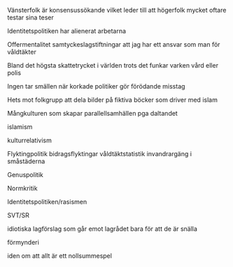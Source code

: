 Vänsterfolk är konsensussökande vilket leder till att högerfolk mycket oftare testar sina teser

Identitetspolitiken har alienerat arbetarna

Offermentalitet
  samtyckeslagstiftningar
  att jag har ett ansvar som man för våldtäkter

Bland det högsta skattetrycket i världen trots det funkar varken vård eller polis

Ingen tar smällen när korkade politiker gör förödande misstag

Hets mot folkgrupp att dela bilder på fiktiva böcker som driver med islam

Mångkulturen som skapar parallellsamhällen pga daltandet

islamism

kulturrelativism

Flyktingpolitik
  bidragsflyktingar
  våldtäktstatistik
  invandrargäng i småstäderna

Genuspolitik

Normkritik

Identitetspolitiken/rasismen

SVT/SR

idiotiska lagförslag som går emot lagrådet bara för att de är snälla

förmynderi

iden om att allt är ett nollsummespel
